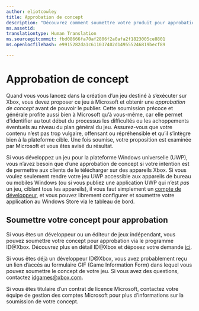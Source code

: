 ```yaml
---
author: eliotcowley
title: Approbation de concept
description: "Découvrez comment soumettre votre produit pour approbation de concept, ce dont vous aurez besoin si votre produit s’exécute sur Xbox ou utilise Xbox Live."
ms.assetid: 
translationtype: Human Translation
ms.sourcegitcommit: fbd08666fa70af2806f2a0afa2f1823005ce8801
ms.openlocfilehash: e9915282da1c611037402d149555246819becf89

---
```


# Approbation de concept

Quand vous vous lancez dans la création d’un jeu destiné à s’exécuter sur Xbox, vous devez proposer ce jeu à Microsoft et obtenir une *approbation de concept* avant de pouvoir le publier. Cette soumission précoce et générale profite aussi bien à Microsoft qu’à vous-même, car elle permet d’identifier au tout début du processus les difficultés ou les achoppements éventuels au niveau du plan général du jeu. Assurez-vous que votre contenu n’est pas trop vulgaire, offensant ou répréhensible et qu’il s’intègre bien à la plateforme cible. Une fois soumise, votre proposition est examinée par Microsoft et vous êtes avisé du résultat.

Si vous développez un jeu pour la plateforme Windows universelle (UWP), vous n’avez besoin que d’une approbation de concept si votre intention est de permettre aux clients de le télécharger sur des appareils Xbox. Si vous voulez seulement rendre votre jeu UWP accessible aux appareils de bureau ou mobiles Windows (ou si vous publiez une application UWP qui n’est *pas* un jeu, ciblant tous les appareils), il vous faut simplement un [compte de développeur](https://go.microsoft.com/fwlink/?LinkId=817223), et vous pouvez librement configurer et soumettre votre application au Windows Store via le tableau de bord.

## Soumettre votre concept pour approbation

Si vous êtes un développeur ou un éditeur de jeux indépendant, vous pouvez soumettre votre concept pour approbation via le programme ID@Xbox. Découvrez plus en détail ID@Xbox et déposez votre demande [ici](http://www.xbox.com/en-US/Developers/id).

Si vous êtes déjà un développeur ID@Xbox, vous avez probablement reçu un lien d’accès au formulaire GIF (Game Information Form) dans lequel vous pouvez soumettre le concept de votre jeu. Si vous avez des questions, contactez [idgames@xbox.com](mailto:idgames@xbox.com).

Si vous êtes titulaire d’un contrat de licence Microsoft, contactez votre équipe de gestion des comptes Microsoft pour plus d’informations sur la soumission de votre concept.


<!--HONumber=Aug16_HO5-->


